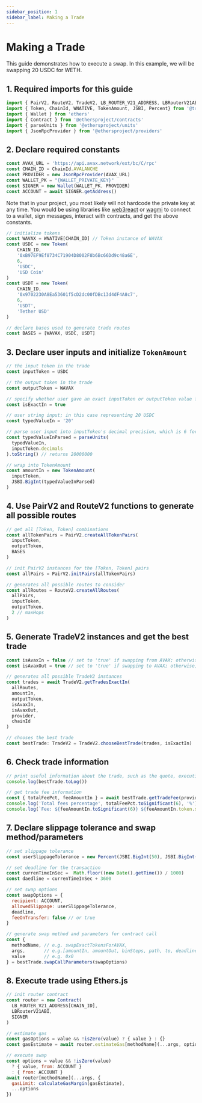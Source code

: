 ```yaml
---
sidebar_position: 1
sidebar_label: Making a Trade 
---
```


# Making a Trade 

This guide demonstrates how to execute a swap. In this example, we will be swapping 20 USDC for WETH.

## 1. Required imports for this guide
```js
import { PairV2, RouteV2, TradeV2, LB_ROUTER_V21_ADDRESS, LBRouterV21ABI } from '@traderjoe-xyz/sdk-v2'
import { Token, ChainId, WNATIVE, TokenAmount, JSBI, Percent} from '@traderjoe-xyz/sdk'
import { Wallet } from 'ethers'
import { Contract } from '@ethersproject/contracts'
import { parseUnits } from '@ethersproject/units'
import { JsonRpcProvider } from '@ethersproject/providers'
```

## 2. Declare required constants
```js
const AVAX_URL = 'https://api.avax.network/ext/bc/C/rpc'
const CHAIN_ID = ChainId.AVALANCHE
const PROVIDER = new JsonRpcProvider(AVAX_URL)
const WALLET_PK = "{WALLET_PRIVATE_KEY}"
const SIGNER = new Wallet(WALLET_PK, PROVIDER)
const ACCOUNT = await SIGNER.getAddress()
```
Note that in your project, you most likely will not hardcode the private key at any time. You would be using libraries like [web3react](https://github.com/Uniswap/web3-react) or [wagmi](https://wagmi.sh/) to connect to a wallet, sign messages, interact with contracts, and get the above constants.

```js
// initialize tokens
const WAVAX = WNATIVE[CHAIN_ID] // Token instance of WAVAX
const USDC = new Token(
    CHAIN_ID,
    '0xB97EF9Ef8734C71904D8002F8b6Bc66Dd9c48a6E',
    6,
    'USDC',
    'USD Coin'
)
const USDT = new Token(
    CHAIN_ID,
    '0x9702230A8Ea53601f5cD2dc00fDBc13d4dF4A8c7',
    6,
    'USDT',
    'Tether USD'
)

// declare bases used to generate trade routes
const BASES = [WAVAX, USDC, USDT] 
```

## 3. Declare user inputs and initialize `TokenAmount`
```js
// the input token in the trade
const inputToken = USDC

// the output token in the trade
const outputToken = WAVAX

// specify whether user gave an exact inputToken or outputToken value for the trade
const isExactIn = true

// user string input; in this case representing 20 USDC
const typedValueIn = '20' 

// parse user input into inputToken's decimal precision, which is 6 for USDC
const typedValueInParsed = parseUnits( 
  typedValueIn, 
  inputToken.decimals
).toString() // returns 20000000

// wrap into TokenAmount
const amountIn = new TokenAmount(
  inputToken, 
  JSBI.BigInt(typedValueInParsed)
) 
```

## 4. Use PairV2 and RouteV2 functions to generate all possible routes
```js
// get all [Token, Token] combinations 
const allTokenPairs = PairV2.createAllTokenPairs(
  inputToken,
  outputToken,
  BASES
)

// init PairV2 instances for the [Token, Token] pairs
const allPairs = PairV2.initPairs(allTokenPairs) 

// generates all possible routes to consider
const allRoutes = RouteV2.createAllRoutes(
  allPairs,
  inputToken,
  outputToken,
  2 // maxHops 
) 
```

## 5. Generate TradeV2 instances and get the best trade
```js
const isAvaxIn = false // set to 'true' if swapping from AVAX; otherwise, 'false'
const isAvaxOut = true // set to 'true' if swapping to AVAX; otherwise, 'false'

// generates all possible TradeV2 instances
const trades = await TradeV2.getTradesExactIn(
  allRoutes,
  amountIn,
  outputToken,
  isAvaxIn,
  isAvaxOut, 
  provider,
  chainId
) 

// chooses the best trade 
const bestTrade: TradeV2 = TradeV2.chooseBestTrade(trades, isExactIn)
```

## 6. Check trade information
```js
// print useful information about the trade, such as the quote, executionPrice, fees, etc
console.log(bestTrade.toLog())

// get trade fee information
const { totalFeePct, feeAmountIn } = await bestTrade.getTradeFee(provider)
console.log('Total fees percentage', totalFeePct.toSignificant(6), '%')
console.log(`Fee: ${feeAmountIn.toSignificant(6)} ${feeAmountIn.token.symbol}`)
```

## 7. Declare slippage tolerance and swap method/parameters
```js
// set slippage tolerance
const userSlippageTolerance = new Percent(JSBI.BigInt(50), JSBI.BigInt(10000)) // 0.5%

// set deadline for the transaction
const currenTimeInSec =  Math.floor((new Date().getTime()) / 1000)
const daedline = currenTimeInSec + 3600

// set swap options
const swapOptions = {
  recipient: ACCOUNT, 
  allowedSlippage: userSlippageTolerance, 
  deadline,
  feeOnTransfer: false // or true
}

// generate swap method and parameters for contract call
const {
  methodName, // e.g. swapExactTokensForAVAX,
  args,       // e.g.[amountIn, amountOut, binSteps, path, to, deadline]
  value       // e.g. 0x0
} = bestTrade.swapCallParameters(swapOptions)

```
## 8. Execute trade using Ethers.js
```js
// init router contract
const router = new Contract(
  LB_ROUTER_V21_ADDRESS[CHAIN_ID],
  LBRouterV21ABI,
  SIGNER
)

// estimate gas
const gasOptions = value && !isZero(value) ? { value } : {} 
const gasEstimate = await router.estimateGas[methodName](...args, options)

// execute swap
const options = value && !isZero(value) 
  ? { value, from: ACCOUNT }
  : { from: ACCOUNT }
await router[methodName](...args, {
  gasLimit: calculateGasMargin(gasEstimate),
  ...options
})
```